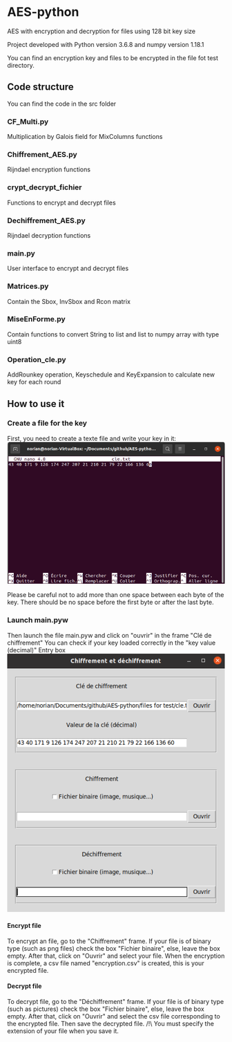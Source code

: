 # AES-python
AES with encryption and decryption for files using 128 bit key size

Project developed with Python version 3.6.8 and numpy version 1.18.1

You can find an encryption key and files to be encrypted in the file fot test directory.

## Code structure
You can find the code in the src folder

### CF_Multi.py
Multiplication by Galois field for MixColumns functions 

### Chiffrement_AES.py
Rijndael encryption functions 

### crypt_decrypt_fichier
Functions to encrypt and decrypt files

### Dechiffrement_AES.py
Rijndael decryption functions 

### main.py
User interface to encrypt and decrypt files

### Matrices.py
Contain the Sbox, InvSbox and Rcon matrix

### MiseEnForme.py
Contain functions to convert String to list and list to numpy array with type uint8

### Operation_cle.py
AddRounkey operation, Keyschedule and KeyExpansion to calculate new key for each round

## How to use it

### Create a file for the key
First, you need to create a texte file and write your key in it:
![cle.txt](https://github.com/NorianGuernine/AES-python/blob/main/Pictures/cle_txt.png)

Please be careful not to add more than one space between each byte of the key.
There should be no space before the first byte or after the last byte. 

### Launch main.pyw
Then launch the file main.pyw and click on "ouvrir" in the frame "Clé de chiffrement"
You can check if your key loaded correctly in the "key value (decimal)" Entry box
![chargement_cle](https://github.com/NorianGuernine/AES-python/blob/main/Pictures/cle_main.png)
#### Encrypt file
To encrypt an file, go to the "Chiffrement" frame.
If your file is of binary type (such as png files) check the box "Fichier binaire", else, leave the box empty. 
After that, click on "Ouvrir" and select your file.
When the encryption is complete, a csv file named "encryption.csv" is created, this is your encrypted file.

#### Decrypt file 
To decrypt file, go to the "Déchiffrement" frame.
If your file is of binary type (such as pictures) check the box "Fichier binaire", else, leave the box empty. 
After that, click on "Ouvrir" and select the csv file corresponding to the encrypted file.
Then save the decrypted file. /!\ You must specify the extension of your file when you save it.

